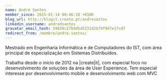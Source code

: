 ```yaml
---
name: André Santos
member_since: 2015-01-14 00:46:10 +0100
blog_url: http://blogit.create.pt/andresantos
linkedin_username: andredsantos
gravatar_email_hash: 59838c27b9d5d5331d2b79f997e17cd7
redirect_from: /membro/andre-santos/
---
```

Mestrado em Engenharia Informática e de Computadores do IST, com área principal de especialização em Sistemas Distribuídos.

Trabalha desde o início de 2012 na \|create\|it\|, com especial foco no desenvolvimento de soluções da área de User Experience. Tem especial interesse por desenvolvimento mobile e desenvolvimento web com MVC

